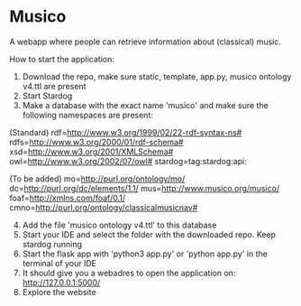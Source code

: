# Musico
A webapp where people can retrieve information about (classical) music.

How to start the application:
1. Download the repo, make sure static, template, app.py, musico ontology v4.ttl are present
2. Start Stardog
3. Make a database with the exact name 'musico' and make sure the following namespaces are present:

(Standard)
rdf=http://www.w3.org/1999/02/22-rdf-syntax-ns# 
rdfs=http://www.w3.org/2000/01/rdf-schema# 
xsd=http://www.w3.org/2001/XMLSchema# 
owl=http://www.w3.org/2002/07/owl# 
stardog=tag:stardog:api: 

(To be added)
mo=http://purl.org/ontology/mo/ 
dc=http://purl.org/dc/elements/1.1/ 
mus=http://www.musico.org/musico/ 
foaf=http://xmlns.com/foaf/0.1/ 
cmno=http://purl.org/ontology/classicalmusicnav# 

4. Add the file 'musico ontology v4.ttl' to this database
5. Start your IDE and select the folder with the downloaded repo. Keep stardog running
6. Start the flask app with 'python3 app.py' or 'python app.py' in the terminal of your IDE
7. It should give you a webadres to open the application on: http://127.0.0.1:5000/
8. Explore the website
